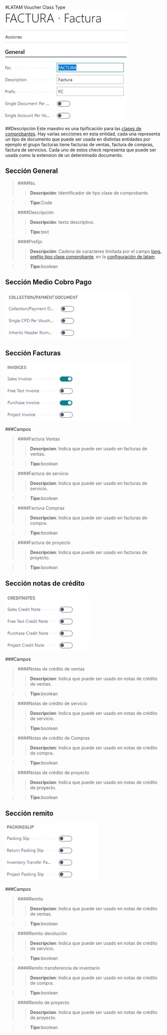 #LATAM Voucher Class Type
![Ventana de configuración](MainPage.png)

##Descripción
Este maestro es una tipificación para las [clases de comprobantes](../Maestros/LATAM-VoucherClassType/LATAM-VoucherClassType.md). Hay varias secciones en esta entidad, cada una representa un tipo de documento que puede ser usada en distintas entidades por ejemplo el grupo facturas tiene facturas de ventas, factura de compras, factura de servicios. Cada uno de estos check representa que puede ser usada como la extension de un determinado documento.

## Sección General
>####No.
>>**Descripción**: 
	Identificador de tipo clase de comprobante.
	
>>**Tipo**:Code

>####Descripción
>>**Descripción**: 
	texto descriptivo.
	
>>**Tipo**:text

>####Prefijo
>>**Descripción**: 
	Cadena de caracteres limitada por el campo [long. prefijo tipo clase comprobante](../../LATAM-Setup/LATAM-Setup.md#long-prefijo-tipo-clase-comprobante), en la [configuración de latam](../../LATAM-Setup/LATAM-Setup.md)
	
>>**Tipo**:boolean


## Sección Medio Cobro Pago
![Ventana de configuración](Seccion-Collection-Payment-Document.png)
## Sección Facturas
![Ventana de configuración](Seccion-Invoices.png)

###Campos
>####Factura Ventas
>>**Descripcion**: 
	Indica que puede ser usado en facturas de ventas.
	
>>**Tipo**:boolean

>####Factura de servicio
>>**Descripcion**: 
	Indica que puede ser usado en facturas de servicio.
	
>>**Tipo**:boolean

>####Factura Compras
>>**Descripcion**: 
	Indica que puede ser usado en facturas de compra.
	
>>**Tipo**:boolean

>####Factura de proyecto
>>**Descripcion**: 
	Indica que puede ser usado en facturas de proyecto.
	
>>**Tipo**:boolean

## Sección notas de crédito
![Ventana de configuración](Seccion-CreditNote.png)

###Campos
>####Notas de crédito de ventas
>>**Descripcion**: 
	Indica que puede ser usado en notas de crédito de ventas.
	
>>**Tipo**:boolean

>####Notas de crédito de servicio
>>**Descripcion**: 
	Indica que puede ser usado en notas de crédito de servicio.
	
>>**Tipo**:boolean

>####Notas de crédito de Compras
>>**Descripcion**: 
	Indica que puede ser usado en notas de crédito de compra.
	
>>**Tipo**:boolean

>####Notas de crédito de proyecto
>>**Descripcion**: 
	Indica que puede ser usado en notas de crédito de proyecto.
	
>>**Tipo**:boolean

## Sección remito
![Ventana de configuración](Seccion-PackingSlip.png)

###Campos
>####Remito
>>**Descripcion**: 
	Indica que puede ser usado en notas de crédito de ventas.
	
>>**Tipo**:boolean

>####Remito devolución
>>**Descripcion**: 
	Indica que puede ser usado en notas de crédito de servicio.
	
>>**Tipo**:boolean

>####Remito transferencia de inventario
>>**Descripcion**: 
	Indica que puede ser usado en notas de crédito de compra.
	
>>**Tipo**:boolean

>####Remito de proyecto
>>**Descripcion**: 
	Indica que puede ser usado en notas de crédito de proyecto.
	
>>**Tipo**:boolean